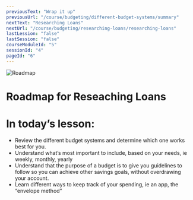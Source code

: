```yaml
---
previousText: "Wrap it up"
previousUrl: "/course/budgeting/different-budget-systems/summary"
nextText: "Researching Loans"
nextUrl: "/course/budgeting/researching-loans/researching-loans"
lastLession: "false"
lastSession: "false"
courseModuleId: "5"
sessionId: "4"
pageId: "6"
---
```



![Roadmap](/assets/img/roadmap.png)
# Roadmap for Reseaching Loans
# In today’s lesson: 
- Review the different budget systems and determine which one works best for you.
- Understand what’s most important to include,  based on your needs, ie weekly, monthly, yearly
- Understand that the purpose of a budget is to give you guidelines to follow so you can achieve other savings goals, without overdrawing your account.
- Learn different ways to keep track of your spending, ie an app, the “envelope method”
